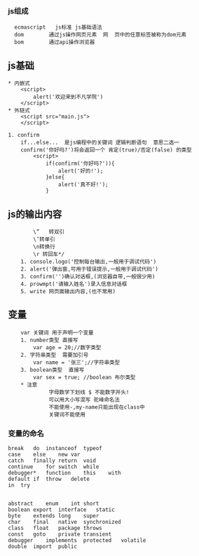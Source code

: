 ### js组成
	  ecmascript   js标准 js基础语法
      dom        通过js操作网页元素  网	页中的任意标签被称为dom元素
      bom        通过api操作浏览器
## js基础
	* 内嵌式
		<script>
			alert('欢迎来到不凡学院')
		</script>
	* 外链式
		<script src="main.js">
		</script>

	1. confirm
		if...else...  是js编程中的关键词 逻辑判断语句  意思二选一
		confirm('你好吗?')将会返回一个 肯定(true)/否定(false) 的类型
			<script>
				if(confirm('你好吗?')){
					alert('好的!');
				}else{
					alert('真不好!');
				}
## js的输出内容
			\”   转双引
			\’转单引
			\n转换行
			\r 转回车*/
		1. console.logo('控制每台输出,一般用于调试代码')
		2. alert('弹出窗,可用于错误提示,一般用于调试代码')
		3. confirm('')确认对话框,(浏览器自带,一般很少用)
		4. prowmpt('请输入姓名')录入信息对话框
		5. write 网页面输出内容,(也不常用)
## 变量
		var 关键词 用于声明一个变量
		1. number类型 直接写
			var age = 20;//数字类型
		2. 字符串类型  需要加引号
			var name = '张三';//字符串类型
		3. boolean类型  直接写
			var sex = true; //boolean 布尔类型
		* 注意
				 字母数学下划线 $ 不能数字开头!
				 可以用大小写混写 驼峰命名法
				 不能使用-,my-name只能出现在class中
				 关键词不能使用
### 变量的命名
	break	do	instanceof	typeof
	case	else	new	var
	catch	finally	return	void
	continue	for	switch	while
	debugger*	function	this	with
	default	if	throw	delete
	in	try	 	 

		
	abstract	enum	int	short
	boolean	export	interface	static
	byte	extends	long	super
	char	final	native	synchronized
	class	float	package	throws
	const	goto	private	transient
	debugger	implements	protected	volatile
	double	import	public	 

